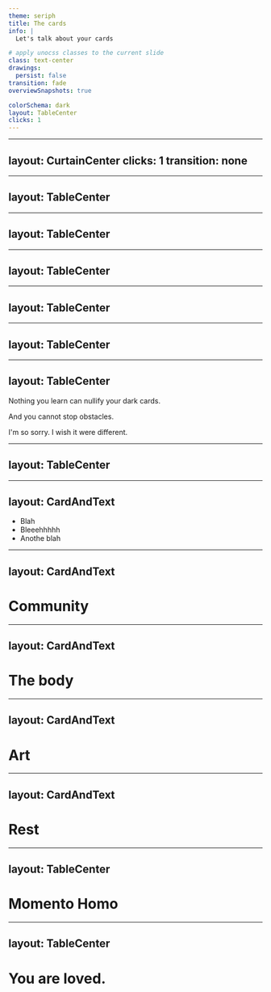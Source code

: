 ```yaml
---
theme: seriph
title: The cards
info: |
  Let's talk about your cards

# apply unocss classes to the current slide
class: text-center
drawings:
  persist: false
transition: fade
overviewSnapshots: true

colorSchema: dark
layout: TableCenter
clicks: 1
---
```


<Cards />

<!-- I want to tell you a story (flip, count to two) -->

---
layout: CurtainCenter
clicks: 1
transition: none
---

<TheHero />

<!-- This is the story of you (flip card). The hero. It is the story of me as well and what it means to be alive and doing your best -->


---
layout: TableCenter
---

<FlowingCards />

<!-- In life we are dealt cards. We do not ask for these cards. Some of them are dealt at birth some, later in life. -->
---
layout: TableCenter
---

<ThreeUp>
  <CardFront title="Chronic Depression" kind="dark" imageUrl="/dark-perfectionism.svg" :animated="false" />
  <v-click>
    <CardFront title="Perfectionism" kind="dark" imageUrl="/dark-depression.svg" :animated="false" />
  </v-click>
  <v-click>
    <CardFront title="Nuerodiversity" kind="dark" imageUrl="/dark-nuerodiversity.svg" :animated="false" />
  </v-click>
</ThreeUp>

<!--Some are dark cards. Like chronic depression (click), perfectionism (click), and nuerodiversity. These cards will be with us our whole life and you must make them your friends. Take them to tea. Get to know them.-->

---
layout: TableCenter
---

<ThreeUp>
  <CardFront title="Time of peace" kind="light" imageUrl="/light-peace.svg" :animated="false" />
  <v-click>
    <CardFront title="Strong Family" kind="light" imageUrl="/light-family.svg" :animated="false" />
  </v-click>
  <v-click>
    <CardFront title="Health" kind="light" imageUrl="/light-health.svg" :animated="false" />
  </v-click>
</ThreeUp>

<!-- Some cards are light cards. You may have been born into a time of peace and prosperity. (click) You may have a strong family. (click) You may have your health. These are blessings. These too you did not earn. They are the grace of the universe. Treasure them. -->


---
layout: TableCenter
---

<ThreeUp>
  <CardFront title="Relationship Ending" kind="obstacle" imageUrl="/obstacle-heartbreak.svg" :animated="false" />
  <v-click>
    <CardFront title="Career Changes" kind="obstacle" imageUrl="/obstacle-job-loss.svg" :animated="false" />
  </v-click>
  <v-click>
    <CardFront title="Identity Crisis" kind="obstacle" imageUrl="/obstacle-identity.svg" :animated="false" />
  </v-click>
</ThreeUp>

<!-- As you live through life you will be dealt obstacles. They will appear when it's most inconvient. You will need to do your best. Relationships will end.  (click) Careers will change, sometimes suddenly. (click) And you will have moments of identity crisis. You will overcome these obstacles. -->



---
layout: TableCenter
---

<TheComputer />

<!-- By being here, and listening, hero. You have been dealt an obstacle card of the computer. We all share this card. This machine is a box of wonder but it will also steal your heart and make your mind hard. Do not let it do this. Fight for your hummanity, your body, your community. You need to remember that you are a person first and a computer practioner second.-->

---
layout: TableCenter
---

<p>Nothing you learn can <span class="cancel-wish">nullify</span> your dark cards.</p>

<p>And you <span class="cancel-wish">cannot stop</span> obstacles.</p>

<v-click>
<p class="im-sorry">I'm so sorry. I wish it were different.</p>
</v-click>

<!-- These are your cards. You must bear them, love them work with them. You cannot wish away your dark cards. You cannot stop obstacles. You will age. The people you love will change. (click) I wish it were different. I'm so sorry.-->

---
layout: TableCenter
---

<FiveCards />

<!---
You will have aid. You may not always know the light cards that are available to you. But I want to tell you about some that dear to me.
-->


---
layout: CardAndText
---

<template v-slot:card>
  <CardFront title="Nature" imageUrl="/nature.svg" />
</template>

- Blah
- Bleeehhhhh
- Anothe blah

---
layout: CardAndText
---

<template v-slot:card>
  <CardFront title="Community" imageUrl="/community.svg" rotationAngle="3" />
</template>

# Community

---
layout: CardAndText
---

<template v-slot:card>
  <CardFront title="Vitality" imageUrl="/vitality.svg" rotationAngle="-4" />
</template>

# The body

---
layout: CardAndText
---

<template v-slot:card>
  <CardFront title="Art" imageUrl="/art.svg" rotationAngle="7" />
</template>

# Art

---
layout: CardAndText
---

<template v-slot:card>
  <CardFront title="Rest" imageUrl="/rest.svg" />
</template>

# Rest

---
layout: TableCenter
---

<h1 class="warning">
Momento Homo
</h1>

<!-- Remember that you are a person. You are filled with wonder and universes and magic. And you are also full of feeling. You will need rest. You will have sick days. You will have wonderous days. Remember that you are a person and you are allowed all of it.-->

---
layout: TableCenter
---

<h1 class="loved">You are loved.</h1>

<Nametag />

<!-- You are loved, my hero. May your adventure be wonderous. Be good to each other.-->


